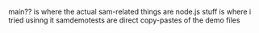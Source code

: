 main?? is where the actual sam-related things are
node.js stuff is where i tried usinng it
samdemotests are direct copy-pastes of the demo files
